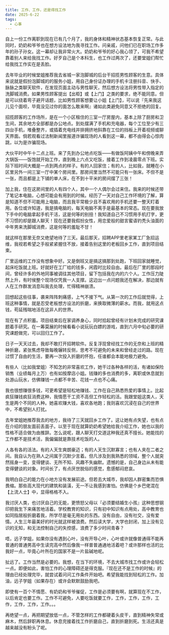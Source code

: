 ```yaml
---
title: 工作、工作，还是得找工作
date: 2025-6-22
tags:
  - 心事
---
```


自上一份工作离职到现在已有几个月了，我的身体和精神状态基本恢复正常。与此同时，奶奶和爷爷也在想方设法地为我寻找工作。问亲戚，问他们已在职场工作多年的孙子孙女。这一幕却让我非常火大。奶奶和爷爷的好心我心领了，可我不希望靠着别人来给我找工作。好歹自己是个本科生，也工作过两次了，还要堂姐们帮忙给我找工作实在是丢脸。

去年毕业的时候堂姐推荐我去省城一家泡脚城的后台干招揽男性顾客的生意。具体来说就是假扮泡脚城的的服务小姐，用自己身份证办理的手机卡注册抖音、快手、脉脉之类聊天软件，在发现页面主动与男性聊天，然后想方设法将男性带入指定的洗脚城消费。如果男性顾客提出【出柜】或【上门】之类的要求，绝不能同意。但是可以绕着弯子避开话题，比如男性顾客想要让小姐【上门】，可以说『先来我这儿见个面呗，毕竟没见过你的面怎么敢来啊』诸如此类避免同意又不拒绝的回复。

招揽顾客的工作场所，是在一个小区租住的三室一厅房屋内，基本上除了厨房和卫生间，其余地方全部都是办公地点。到处摆满了手机和充电器，每个工位至少有三四台手机，堆叠整齐，或插着充电线并排拥挤地斜靠在工位的挡板上开着视频或聊天界面。倘若观看过法制新闻里报道诈骗现场的人看到这一幕，都不由得会心惊肉跳，以为是诈骗现场。

大伙平时中午十二点上班。来了先到办公地点吃饭——有做饭阿姨中午和傍晚来弄大锅饭——饭饱就开始工作，直到晚上六点又吃饭，接着工作到凌晨零点下班。实际下班时间大概是一点到两点的样子。有的人回家住；有的人，比如我，就睡在小区里另外一间三室一厅中某个房间里。那房间里当然不可能只有一张床。不但不是一张，而且都是上下铺的单人床，在不到十平米的房间摆了三张！

加上我，住在这房间里的人有四个人，其中一个人偶尔会过来住。我来的时候还带了笔记本电脑，心想可能会有用到的时候。经历了一天对自己工作环境的了解，算是知道不但不可能用上电脑，而且我平常极少且不喜欢用的手机还要一整天盯着用。各位或许知道，我是搞电脑的，每天电脑不离手是最基本的常态。现在要我放下手中的电脑拿起手机干活，这是何等的别扭！我知道自己不习惯用手机打字，更不习惯的却是跟人聊天！现在还要我假扮女性，用恋爱般的甜言蜜语钓秃头油面的中年男来洗脚城消费，这是何等的羞耻不甘！

就这样在那里无奈又绝望地待了三天。最后那天，招聘APP里老家某工厂急招运维，我视若希望之手般紧紧握住不放，接着告别这里的老板回乡工作，直到项目结束。

厂里运维的工作没有想象中好。又是倒班又是搞这搞那到处跑，下班回家就睡觉，起床吃饭就上班。好就好在工厂给的钱多，闲霞时比较自由。最后在厂里的那段时间，曾经许多的外地同事被调往其他项目，留下包括我在内的六个人。工作压力陡然上升，有时侯整个现场仅凭我一人支撑。这边出一点问题我还在解决，那边就有人在工作群发消息叫我去处理，忙得精神崩溃。

回想起这些往事，袭来阵阵刺痛感，上气不接下气。从第一次的工作后就觉得，上班这种事情，就是忍受老板想方设法的折磨，来换取微薄的薪水。而我，就用这点钱，苟延残喘地活在这非人的世界。

现在有了点积蓄。项目结束后在家调养身心，同时拾起曾经有计划未完成的研究课题着手研究。在一筹莫展的时候看看小说玩玩白嫖的游戏，直到六月中旬必要的研究课题做完，可以回归工作了。

日子一天天过去，我却不敢打开招聘软件。反复浮现曾经找工作的无奈和上班的精神折磨，紧张焦虑导致每晚辗转反侧，思考不可避免的未来和曾经走过的路。现在过惯了自由的生活，要再一次投入折磨的怀抱，任谁都会本能地极力避免。

有些人（比如我堂姐）不知怎的非常喜欢工作，她干过各种各样的活，有诸如保险销售（业绩每月上万）也有如按摩店小姐。钱赚的多也消费的多，离职或休息就到处游山玩水，仿佛赚钱一点都不辛苦、花钱一点也不心痛。

我也很想赚很多钱，可更希望是轻松地赚钱、工作在自己熟悉热爱的事情上。比起疯狂赚钱疯狂消费这种，我情愿干工资不高但工作轻松的活。我跟堂姐这类人，天生是两个不同的人种。她喜欢赚大钱，喜欢各地跑；我则喜欢沉浸在自己的世界中，不希望别人打扰。

去年堂姐她推荐我去的地方，我待了三天就回乡工作了。这让她有点失望，也有点在介绍的朋友面前丢面子。以至于现在就算奶奶希望她给我介绍工作，她也以我的性格不适合做为由推辞。怎么说呢，跟人聊天打交道这种我还真不擅长。她能找的工作都不是技术活，我偏偏就是靠技术吃饭的人。

人各有各的活法。有的人天生爽朗豪迈；有的人天生沉默寡言；也有人夹在二者之间。我自认为在熟人之间属于沉默少言着。但凡涉及到我熟悉的领域，整个人就突然摇身一变，变得健谈、无所不知、风趣不失幽默。遗憾的是，自己身边从未有能变得健谈的对象。时间长了，有点厌世脱俗的感觉，愈感郁闷悲哀。

我明白自己的能力在小地方没有发展前途。但若去大城市，我却因人群密集而恐惧畏缩。那些高大现代的建筑和装潢，无一不让我感到害怕。仿佛是个乡巴佬混在【上流人士】中，显得格格不入。

我讨厌人类，也讨厌自己的无能，更愤怒父母以『必须要结婚生小孩』这种思想钢印把我生下来痛苦地活着。学校教育的知识，只有初中知识有点用处，高中教育也如同指居般折磨着我，所学尽是毫无用处的东西。没有自由，没有社交，没有爱情。人生三年最美好的时光就这样被浪费。然后读大学，大学也封闭，加上没有见识的无知，和无法控制自己的失控感，浪费了多少时间青春？

唔，远子学姐，如果你没有遇到心叶，没有开导心叶，心叶或许就像普通得不能再普通的普通男高中生读完高中然后像我一样普普通通地活着吧？或许那样也活的比我好一点，毕竟心叶所在的国家不是一片盐碱地呢。

扯远了。工作当然是必要的。我想，在当下的环境，不去大城市找工作或许会轻松一点。即便如此，害怕工作的心理障碍还是得克服。『现在还不是工作的时候』的理由已经处理完毕，就尝试着问问工作条件开始吧。希望我能找到轻松的工作。加油，远子学姐（如果存在）或许会默默鼓励我吧。

即使有一百个不情愿、有奶奶和爷爷催促，工作是必须要有啊，就算现在不工作，以后肯定也要工作。工作不可避免，人要吃饭就要工作，工作，工作，工作，工作，工作，工作，工作。。。

再绝望一点，再把期望放低一点，不管怎样的工作都硬着头皮干，直到精神失常或麻木，然后辞职再休息。休息完接着找工作折磨自己，直到折磨到死。生活还真是越来越没有盼头了呢。


